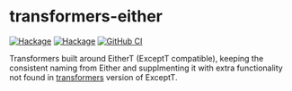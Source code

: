 transformers-either
==================

[![Hackage](https://img.shields.io/hackage/v/transformers-either.svg)](https://hackage.haskell.org/package/transformers-either)
[![Hackage](https://img.shields.io/hackage/v/transformers-except.svg)](https://hackage.haskell.org/package/transformers-except)
[![GitHub CI][github-shield]][github-ci]

Transformers built around EitherT (ExceptT compatible), keeping the consistent naming from Either and supplmenting it
with extra functionality not found in [transformers](http://hackage.haskell.org/package/transformers) version of ExceptT.

[github-shield]: https://github.com/tmcgilchrist/transformers-either/actions/workflows/ci.yaml/badge.svg
[github-ci]: https://github.com/tmcgilchrist/transformers-either/actions/workflows/ci.yaml